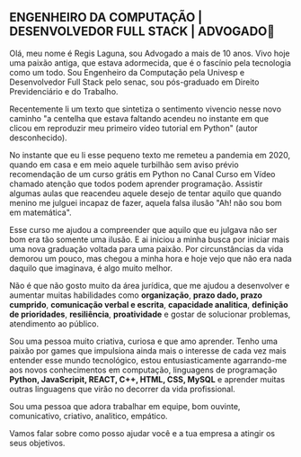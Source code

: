 ## ENGENHEIRO DA COMPUTAÇÃO | DESENVOLVEDOR FULL STACK | ADVOGADO🚀

Olá, meu nome é Regis Laguna, sou Advogado a mais de 10 anos. Vivo hoje uma paixão antiga, que estava adormecida, que é o fascínio pela tecnologia como um todo. Sou Engenheiro da Computação pela Univesp e Desenvolvedor Full Stack pelo senac, sou pós-graduado em Direito Previdenciário e do Trabalho.

Recentemente li um texto que sintetiza o sentimento vivencio nesse novo caminho "a centelha que estava faltando acendeu no instante em que clicou em reproduzir meu primeiro vídeo tutorial em Python" (autor desconhecido).

No instante que eu li esse pequeno texto me remeteu a pandemia em 2020, quando em casa e em meio aquele turbilhão sem aviso prévio recomendação de um curso grátis em Python no Canal Curso em Vídeo chamado atenção que todos podem aprender programação. Assistir algumas aulas que reacendeu aquele desejo de tentar aquilo que quando menino me julguei incapaz de fazer, aquela falsa ilusão "Ah! não sou bom em matemática".

Esse curso me ajudou a compreender que aquilo que eu julgava não ser bom era tão somente uma ilusão. E ai iniciou a minha busca por iniciar mais uma nova graduação voltada para uma paixão. Por circunstâncias da vida demorou um pouco, mas chegou a minha hora e hoje vejo que não era nada daquilo que imaginava, é algo muito melhor.

Não é que não gosto muito da área jurídica, que me ajudou a desenvolver e aumentar muitas habilidades como **organização**, **prazo dado, prazo cumprido**, **comunicação verbal e escrita**, **capacidade analitica**, **definição de prioridades**, **resiliência**, **proatividade** e gostar de solucionar problemas, atendimento ao público.

Sou uma pessoa muito criativa, curiosa e que amo aprender. Tenho uma paixão por games que impulsiona ainda mais o interesse de cada vez mais entender esse mundo tecnológico, estou entusiasticamente agarrando-me aos novos conhecimentos em computação, linguagens de programação **Python, JavaScripit, REACT, C++, HTML, CSS, MySQL** e aprender muitas outras linguagens que virão no decorrer da vida profissional.

Sou uma pessoa que adora trabalhar em equipe, bom ouvinte, comunicativo, criativo, analitico, empático.

Vamos falar sobre como posso ajudar você e a tua empresa a atingir os seus objetivos.
<!--
**regislaguna/regislaguna** is a ✨ _special_ ✨ repository because its `README.md` (this file) appears on your GitHub profile.

Here are some ideas to get you started:

- 🔭 I’m currently working on ...
- 🌱 I’m currently learning ...
- 👯 I’m looking to collaborate on ...
- 🤔 I’m looking for help with ...
- 💬 Ask me about ...
- 📫 How to reach me: ...
- 😄 Pronouns: ...
- ⚡ Fun fact: ...
-->
